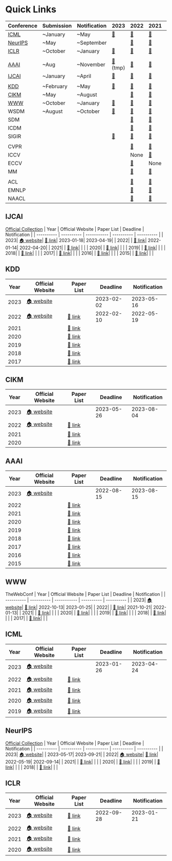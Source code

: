 # Quick Links
| Conference | Submission | Notification | 2023 | 2022 | 2021 | 2020 | 2019 |
| ---------- | ---------- | ------------ | ---- | ---- | ---- | ---- | ---- |
| [ICML](#ICML)       | ~January   | ~May         | [🔗](https://openreview.net/group?id=ICML.cc/2023/Conference) | [🔗](https://dblp.org/db/conf/icml/icml2022.html)      | [🔗](https://dblp.org/db/conf/icml/icml2021.html)     | [🔗](https://dblp.org/db/conf/icml/icml2020.html)        | [🔗](https://dblp.org/db/conf/icml/icml2019.html)     |
| [NeurIPS](#NeurIPS) | ~May       | ~September   |                                                              | [🔗](https://dblp.org/db/conf/nips/neurips2022.html)   | [🔗](https://dblp.org/db/conf/nips/neurips2021.html)  | [🔗](https://dblp.org/db/conf/nips/neurips2020.html)     | [🔗](https://dblp.org/db/conf/nips/nips2019.html)     |
| [ICLR](#ICLR)       | ~October   | ~January     | [🔗](https://dblp.org/db/conf/iclr/iclr2023.html)             | [🔗](https://dblp.org/db/conf/iclr/iclr2022.html)      | [🔗](https://dblp.org/db/conf/iclr/iclr2021.html)     | [🔗](https://dblp.org/db/conf/iclr/iclr2020.html)        | [🔗](https://dblp.org/db/conf/iclr/iclr2019.html)     |
|                     |            |              |                                                              |                                                       |                                                      |                                                         |                                                      |
| [AAAI](#AAAI)       | ~Aug       | ~November    | [🔗](https://ojs.aaai.org/index.php/AAAI/issue/archive) (tmp) | [🔗](https://dblp.org/db/conf/aaai/aaai2022.html)      | [🔗](https://dblp.org/db/conf/aaai/aaai2021.html)     | [🔗](https://dblp.org/db/conf/aaai/aaai2020.html)        | [🔗](https://dblp.org/db/conf/aaai/aaai2019.html)     |
| [IJCAI](#IJCAI) | ~January | ~April | [🔗](https://ijcai-23.org/main-track-accepted-papers/) | [🔗](https://ijcai-22.org/main-track-accepted-papers/) | [🔗](https://ijcai-21.org/program-main-track/) | [🔗](http://static.ijcai.org/2020-accepted_papers.html) | [🔗](https://www.ijcai19.org/accepted-papers.html) |
|                     |            |              |                                                              |                                                       |                                                      |                                                         |                                                      |
| [KDD](#KDD)         | ~February  | ~May         | [🔗](https://kdd.org/kdd2023/research-track-papers/)          | [🔗](https://kdd.org/kdd2022/paperRT.html)             | [🔗](https://dblp.org/db/conf/kdd/kdd2021.html)       | [🔗](https://www.kdd.org/kdd2020/accepted-papers)        | [🔗](https://www.kdd.org/kdd2019/accepted-papers)     |
| [CIKM](#CIKM)       | ~May       | ~August      |                                                              | [🔗](https://dblp.org/db/conf/cikm/cikm2022.html)      | [🔗](https://www.cikm2021.org/accepted-papers)        | [🔗](https://www.cikm2020.org/index.html@p=1073.html)    |   |
| [WWW](#WWW) | ~October | ~January | [🔗](https://dblp.org/db/conf/www/www2023.html) | [🔗](https://dblp.org/db/conf/www/www2022.html) | [🔗](https://dblp.org/db/conf/www/www2021.html) | [🔗](https://dl.acm.org/doi/proceedings/10.1145/3366423) | [🔗](https://www2019.thewebconf.org/accepted-papers) |
| WSDM                | ~August    | ~October     | [🔗](https://dblp.org/db/conf/wsdm/wsdm2023.html)             | [🔗](https://dblp.org/db/conf/wsdm/wsdm2022.html)      | [🔗](https://dblp.org/db/conf/wsdm/wsdm2021.html)     | [🔗](https://dblp.org/db/conf/wsdm/wsdm2020.html)        | [🔗](https://dblp.org/db/conf/wsdm/wsdm2019.html)     |
| SDM                 |            |              |                                                              | [🔗](https://dblp.org/db/conf/sdm/sdm2022.html)        | [🔗](https://dblp.org/db/conf/sdm/sdm2021.html)       | [🔗](https://dblp.org/db/conf/sdm/sdm2020.html)          | [🔗](https://dblp.org/db/conf/sdm/sdm2019.html)       |
| ICDM                |            |              |                                                              | [🔗](https://dblp.org/db/conf/icdm/icdm2022.html)      | [🔗](https://dblp.org/db/conf/icdm/icdm2021.html)     | [🔗](https://dblp.org/db/conf/icdm/icdm2020.html)        | [🔗](https://dblp.org/db/conf/icdm/icdm2019.html)     |
| SIGIR               |            |              | [🔗](https://dblp.org/db/conf/sigir/sigir2023.html)           | [🔗](https://dblp.org/db/conf/sigir/sigir2022.html)    | [🔗](https://dblp.org/db/conf/sigir/sigir2021.html)   | [🔗](https://dblp.org/db/conf/sigir/sigir2020.html)      | [🔗](https://dblp.org/db/conf/sigir/sigir2019.html)   |
|                     |            |              |                                                              |                                                       |                                                      |                                                         |                                                      |
| CVPR                |            |              |                                                              | [🔗](https://dblp.org/db/conf/cvpr/cvpr2022.html)      | [🔗](https://dblp.org/db/conf/cvpr/cvpr2021.html)     | [🔗](https://dblp.org/db/conf/cvpr/cvpr2020.html)        | [🔗](https://dblp.org/db/conf/cvpr/cvpr2019.html)     |
| ICCV                |            |              |                                                              | None                                                  | [🔗](https://dblp.org/db/conf/iccv/iccv2021.html)     | None                                                    | [🔗](https://dblp.org/db/conf/iccv/iccv2019.html)     |
| ECCV                |            |              |                                                              | [🔗](https://dblp.org/db/conf/eccv/index.html)         | None                                                 | [🔗](https://dblp.org/db/conf/eccv/index.html)           | None                                                 |
| MM                  |            |              |                                                              | [🔗](https://dblp.org/db/conf/mm/mm2022.html)          | [🔗](https://dblp.org/db/conf/mm/mm2021.html)         | [🔗](https://dblp.org/db/conf/mm/mm2020.html)            | [🔗](https://dblp.org/db/conf/mm/mm2019.html)         |
|                     |            |              |                                                              |                                                       |                                                      |                                                         |                                                      |
| ACL                 |            |              |                                                              | [🔗](https://dblp.org/db/conf/acl/acl2023-1.html)      | [🔗](https://dblp.org/db/conf/acl/acl2022-1.html)     | [🔗](https://dblp.org/db/conf/acl/acl2020.html)          | [🔗](https://dblp.org/db/conf/acl/acl2019-1.html)     |
| EMNLP               |            |              |                                                              | [🔗](https://dblp.org/db/conf/emnlp/emnlp2022.html)    | [🔗](https://dblp.org/db/conf/emnlp/emnlp2021-1.html) | [🔗](https://dblp.org/db/conf/emnlp/emnlp2020-1.html)    | [🔗](https://dblp.org/db/conf/emnlp/emnlp2019-1.html) |
| NAACL               |            |              |                                                              | [🔗](https://dblp.org/db/conf/naacl/naacl2022.html)    | [🔗](https://dblp.org/db/conf/naacl/naacl2021.html)   | None                                                    | [🔗](https://dblp.org/db/conf/naacl/naacl2019-1.html) |



## IJCAI
[Official Collection](https://www.ijcai.org/past_proceedings)
| Year | Official Website |  Paper List | Deadline | Notification |
| ---------- | ---------- | ----------- | ---------- | ---------- |
| 2023| [🏠 website](https://ijcai-23.org/)| [🔗 link](https://ijcai-23.org/main-track-accepted-papers/)| 2023-01-18| 2023-04-19|
| 2022|  | [🔗 link](https://ijcai-22.org/main-track-accepted-papers/)| 2022-01-14| 2022-04-20|
| 2021|  | [🔗 link](https://ijcai-21.org/program-main-track/)| | |
| 2020|  | [🔗 link](http://static.ijcai.org/2020-accepted_papers.html)| | |
| 2019|  | [🔗 link](https://www.ijcai19.org/accepted-papers.html)| | |
| 2018|  | [🔗 link](https://www.ijcai-18.org/accepted-papers/index.html)| | |
| 2017|  | [🔗 link](https://ijcai-17.org/accepted-papers.html)| | |
| 2016|  | [🔗 link](https://www.ijcai.org/proceedings/2016)| | |
| 2015|  | [🔗 link](https://www.ijcai.org/Proceedings/2015)| | |



## KDD
| Year | Official Website |  Paper List | Deadline | Notification |
| ---------- | ---------- | ----------- | ---------- | ---------- |
| 2023| [🏠 website](https://kdd.org/kdd2023/)|  | 2023-02-02| 2023-05-16|
| 2022| [🏠 website](https://kdd.org/kdd2022/index.html)| [🔗 link](https://kdd.org/kdd2022/paperRT.html)| 2022-02-10| 2022-05-19|
| 2021|  | [🔗 link](https://www.kdd.org/kdd2021/accepted-papers)| | |
| 2020|  | [🔗 link](https://www.kdd.org/kdd2020/accepted-papers)| | |
| 2019|  | [🔗 link](https://www.kdd.org/kdd2019/accepted-papers)| | |
| 2018|  | [🔗 link](https://www.kdd.org/kdd2018/accepted-papers)| | |
| 2017|  | [🔗 link](https://www.kdd.org/kdd2017/accepted-papers)| | |



## CIKM
| Year | Official Website |  Paper List | Deadline | Notification |
| ---------- | ---------- | ----------- | ---------- | ---------- |
| 2023| [🏠 website](https://uobevents.eventsair.com/cikm2023/)|  | 2023-05-26| 2023-08-04|
| 2022| [🏠 website](https://www.cikm2022.org/)| [🔗 link](https://www.cikm2022.org/papers-posters)| | |
| 2021|  | [🔗 link](https://www.cikm2021.org/accepted-papers)| | |
| 2020|  | [🔗 link](https://www.cikm2020.org/index.html@p=1073.html)| | |



## AAAI
| Year | Official Website |  Paper List | Deadline | Notification |
| ---------- | ---------- | ----------- | ---------- | ---------- |
| 2023| [🏠 website](https://aaai.org/Conferences/AAAI-23/)|  | 2022-08-15| 2023-08-15|
| 2022|  | [🔗 link](https://dblp.org/db/conf/aaai/aaai2022.html)| | |
| 2021|  | [🔗 link](https://dblp.org/db/conf/aaai/aaai2021.html)| | |
| 2020|  | [🔗 link](https://dblp.org/db/conf/aaai/aaai2020.html)| | |
| 2019|  | [🔗 link](https://dblp.org/db/conf/aaai/aaai2019.html)| | |
| 2018|  | [🔗 link](https://dblp.org/db/conf/aaai/aaai2018.html)| | |
| 2017|  | [🔗 link](https://dblp.org/db/conf/aaai/aaai2017.html)| | |
| 2016|  | [🔗 link](https://dblp.org/db/conf/aaai/aaai2016.html)| | |
| 2015|  | [🔗 link](https://dblp.org/db/conf/aaai/aaai2015.html)| | |



## WWW
TheWebConf
| Year | Official Website |  Paper List | Deadline | Notification |
| ---------- | ---------- | ----------- | ---------- | ---------- |
| 2023| [🏠 website](https://www2023.thewebconf.org/)| [🔗 link](https://www2023.thewebconf.org/program/accepted-papers/)| 2022-10-13| 2023-01-25|
| 2022|  | [🔗 link](https://www2022.thewebconf.org/accepted-papers/)| 2021-10-21| 2022-01-13|
| 2021|  | [🔗 link](https://www2021.thewebconf.org/program/papers/)| | |
| 2020|  | [🔗 link](https://dl.acm.org/doi/proceedings/10.1145/3366423)| | |
| 2019|  | [🔗 link](https://www2019.thewebconf.org/accepted-papers)| | |
| 2018|  | [🔗 link](https://dl.acm.org/doi/proceedings/10.5555/3178876)| | |
| 2017|  | [🔗 link](https://dl.acm.org/doi/proceedings/10.1145/3308558)| | |



## ICML
| Year | Official Website |  Paper List | Deadline | Notification |
| ---------- | ---------- | ----------- | ---------- | ---------- |
| 2023| [🏠 website](https://icml.cc/Conferences/2023)|  | 2023-01-26| 2023-04-24|
| 2022| [🏠 website](https://icml.cc/Conferences/2022)| [🔗 link](https://icml.cc/Conferences/2022/Schedule)| | |
| 2021| [🏠 website](https://icml.cc/Conferences/2021)| [🔗 link](https://icml.cc/Conferences/2021/Schedule)| | |
| 2020| [🏠 website](https://icml.cc/Conferences/2020)| [🔗 link](https://icml.cc/Conferences/2020/Schedule)| | |
| 2019| [🏠 website](https://icml.cc/Conferences/2019)| [🔗 link](https://icml.cc/Conferences/2019/Schedule)| | |



## NeurIPS
[Official Collection](https://papers.nips.cc/)
| Year | Official Website |  Paper List | Deadline | Notification |
| ---------- | ---------- | ----------- | ---------- | ---------- |
| 2023| [🏠 website](https://nips.cc/)|  | 2023-05-17| 2023-09-21|
| 2022| [🏠 website](https://nips.cc/Conferences/2022)| [🔗 link](https://nips.cc/Conferences/2022/Schedule)| 2022-05-19| 2022-09-14|
| 2021|  | [🔗 link](https://papers.nips.cc/paper/2021)| | |
| 2020|  | [🔗 link](https://papers.nips.cc/paper/2020)| | |
| 2019|  | [🔗 link](https://papers.nips.cc/paper/2019)| | |
| 2018|  | [🔗 link](https://papers.nips.cc/paper/2018)| | |



## ICLR
| Year | Official Website |  Paper List | Deadline | Notification |
| ---------- | ---------- | ----------- | ---------- | ---------- |
| 2023| [🏠 website](https://iclr.cc/Conferences/2023)| [🔗 link](https://openreview.net/group?id=ICLR.cc/2023/Conference)| 2022-09-28| 2023-01-21|
| 2022| [🏠 website](https://iclr.cc/Conferences/2022)| [🔗 link](https://openreview.net/group?id=ICLR.cc/2022/Conference)| | |
| 2021| [🏠 website](https://iclr.cc/Conferences/2021)| [🔗 link](https://openreview.net/group?id=ICLR.cc/2021/Conference)| | |
| 2020| [🏠 website](https://iclr.cc/Conferences/2020)| [🔗 link](https://openreview.net/group?id=ICLR.cc/2020/Conference)| | |


